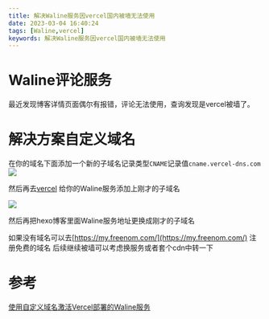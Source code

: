 ```yaml
---
title: 解决Waline服务因vercel国内被墙无法使用
date: 2023-03-04 16:40:24
tags: [Waline,vercel]
keywords: 解决Waline服务因vercel国内被墙无法使用
---
```

# Waline评论服务
最近发现博客详情页面偶尔有报错，评论无法使用，查询发现是vercel被墙了。
<!--more-->

# 解决方案自定义域名
在你的域名下面添加一个新的子域名记录类型`CNAME`记录值`cname.vercel-dns.com`
![](https://hexo-1252491761.cos.ap-beijing.myqcloud.com/%E8%A7%A3%E5%86%B3Waline%E6%9C%8D%E5%8A%A1%E5%9B%A0vercel%E5%9B%BD%E5%86%85%E8%A2%AB%E5%A2%99%E6%97%A0%E6%B3%95%E4%BD%BF%E7%94%A8/20230304192202.png)

然后再去[vercel](https://vercel.com/) 给你的Waline服务添加上刚才的子域名

![](https://hexo-1252491761.cos.ap-beijing.myqcloud.com/%E8%A7%A3%E5%86%B3Waline%E6%9C%8D%E5%8A%A1%E5%9B%A0vercel%E5%9B%BD%E5%86%85%E8%A2%AB%E5%A2%99%E6%97%A0%E6%B3%95%E4%BD%BF%E7%94%A8/20230304192503.png)

然后再把hexo博客里面Waline服务地址更换成刚才的子域名

如果没有域名可以去[https://my.freenom.com/](https://my.freenom.com/) 注册免费的域名
后续继续被墙可以考虑换服务或者套个cdn中转一下

# 参考
[使用自定义域名激活Vercel部署的Waline服务
](https://lisenhui.cn/blog/use-custom-domain-active-vercel-waline.html)